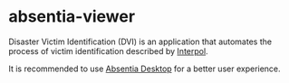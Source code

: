 # absentia-viewer
Disaster Victim Identification (DVI) is an application that automates the process of victim identification described by [Interpol](https://www.interpol.int/How-we-work/Forensics/Disaster-Victim-Identification-DVI).

It is recommended to use [Absentia Desktop](https://github.com/lurume84/absentia-desktop) for a better user experience.
